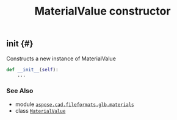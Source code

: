 ﻿---
title: MaterialValue constructor
second_title: Aspose.CAD for Python via .NET API References
description: 
type: docs
weight: 10
url: /python-net/aspose.cad.fileformats.glb.materials/materialvalue/__init__/
is_root: false
---

## __init__ {#}

Constructs a new instance of MaterialValue



```python
def __init__(self):
    ...
```





### See Also
* module [`aspose.cad.fileformats.glb.materials`](../../)
* class [`MaterialValue`](/cad/python-net/aspose.cad.fileformats.glb.materials/materialvalue)
